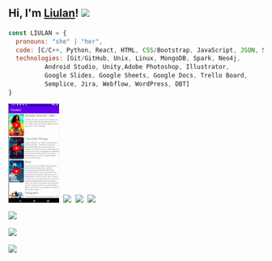 
## Hi, I'm [Liulan](https://www.linkedin.com/in/liulanzheng/)! <img src="https://user-images.githubusercontent.com/37808313/125494861-a7d90940-d38e-4012-9091-94369735bb9a.gif" width="100"><img align="right" alt="" width="250px" src="https://user-images.githubusercontent.com/37808313/125495193-05b0a2f6-c384-4a56-881c-eea2567d3004.gif" />


```javascript
const LIULAN = {
  pronouns: "she" | "her",
  code: [C/C++, Python, React, HTML, CSS/Bootstrap, JavaScript, JSON, SQL, Java, C# ],
  technologies: [Git/GitHub, Unix, Linux, MongoDB, Spark, Neo4j,
          Android Studio, Unity,Adobe Photoshop, Illustrator,
          Google Slides, Google Sheets, Google Docs, Trello Board, 
          Semplice, Jira, Webflow, WordPress, DBT]
}
```

<img align="right" alt="" width="350px" src="https://github.com/liulanz/liulanz/blob/main/guinea_pig.gif" />




[<img width=100px src="https://github.com/liulanz/Flix/blob/master/gif_demo/flix_demo_portrait.gif">](https://github.com/liulanz/Flix)&nbsp;
[<img width=100px src="https://github.com/liulanz/Instagram-Parse-App/blob/master/demo/part2.gif">](https://github.com/liulanz/Instagram-Parse-App)&nbsp;
[<img width=100px src="https://github.com/liulanz/Twitter-Client/blob/master/demo/part2.gif">](https://github.com/liulanz/Twitter-Client)&nbsp;
[<img width=120px src="https://user-images.githubusercontent.com/37808313/119296418-def04700-bc26-11eb-974e-6acfa47644a9.gif">](https://github.com/CodePath-O-1/Fix-It)


[<img width=250px src="./66codedemo.gif">](https://junbinliang.github.io/Leetcode-TutorialBlog/#/)&nbsp;

[<img width=250px src="https://user-images.githubusercontent.com/37808313/118061454-f3992900-b362-11eb-8efe-f4d1a65f6ca6.gif">](https://ctp-anime-rec-system.herokuapp.com/)&nbsp;

[<img width=250px src="https://github.com/liulanz/Recycling-VR-Game-in-School-Hallway/blob/master/demos/demo.gif">](https://github.com/liulanz/Recycling-VR-Game-in-School-Hallway)

